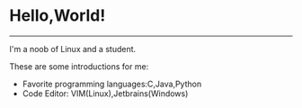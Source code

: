 # Hello,World!
----
I'm a noob of Linux and a student.

These are some introductions for me:
- Favorite programming languages:C,Java,Python
- Code Editor: VIM(Linux),Jetbrains(Windows)

